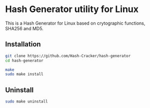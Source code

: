 # Hash Generator utility for Linux

This is a Hash Generator for Linux based on crytographic functions, SHA256 and MD5.

## Installation
```bash
git clone https://github.com/Hash-Cracker/hash-generator
cd hash-generator
```
```bash
make
sudo make install
```
## Uninstall
```bash
sudo make uninstall
```
